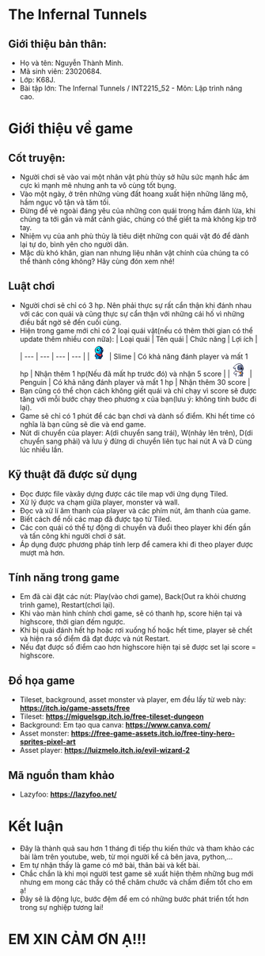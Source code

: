 # The Infernal Tunnels
## Giới thiệu bản thân:
- Họ và tên: Nguyễn Thành Minh.
- Mã sinh viên: 23020684.
- Lớp: K68J.
- Bài tập lớn: The Infernal Tunnels / INT2215_52 - Môn: Lập trình nâng cao.

# Giới thiệu về game
## Cốt truyện:
- Người chơi sẽ vào vai một nhân vật phù thủy sở hữu sức mạnh hắc ám cực kì mạnh mẽ nhưng anh ta vô cùng tốt bụng.
- Vào một ngày, ở trên những vùng đất hoang xuất hiện những lăng mộ, hầm ngục vô tận và tăm tối.
- Đừng để vẻ ngoài đáng yêu của những con quái trong hầm đánh lừa, khi chúng ta tới gần và mất cảnh giác, chúng có thể giết ta mà không kịp trở tay.
- Nhiệm vụ của anh phù thủy là tiêu diệt những con quái vật đó để dành lại tự do, bình yên cho người dân.
- Mặc dù khó khăn, gian nan nhưng liệu nhân vật chính của chúng ta có thể thành công không? Hãy cùng đón xem nhé!

## Luật chơi
- Người chơi sẽ chỉ có 3 hp. Nên phải thực sự rất cẩn thận khi đánh nhau với các con quái và cũng thực sự cẩn thận với những cái hố vì những điều bất ngờ sẽ đến cuối cùng.
- Hiện trong game mới chỉ có 2 loại quái vật(nếu có thêm thời gian có thể update thêm nhiều con nữa):
| Loại quái | Tên quái | Chức năng | Lợi ích |
| --- | --- | --- | --- |
| ![SlimeMonster](SlimeMonster.png) | Slime | Có khả năng đánh player và mất 1 hp | Nhận thêm 1 hp(Nếu đã mất hp trước đó) và nhận 5 score |
| ![PenguinMonster](PenguinMonster.png) | Penguin | Có khả năng đánh player và mất 1 hp | Nhận thêm 30 score |
- Bạn cũng có thể chọn cách không giết quái và chỉ chạy vì score sẽ được tăng với mỗi bước chạy theo phương x của bạn(lưu ý: không tính bước đi lại).
- Game sẽ chỉ có 1 phút để các bạn chơi và dành số điểm. Khi hết time có nghĩa là bạn cũng sẽ die và end game.
- Nút di chuyển của player: A(di chuyển sang trái), W(nhảy lên trên), D(di chuyển sang phải) và lưu ý đừng di chuyển liên tục hai nút A và D cùng lúc nhiều lần.

## Kỹ thuật đã được sử dụng
- Đọc được file vàxây dựng được các tile map với ứng dụng Tiled.
- Xử lý được va chạm giữa player, monster và wall.
- Đọc và xử lí âm thanh của player và các phím nút, âm thanh của game.
- Biết cách để nối các map đã được tạo từ Tiled.
- Các con quái có thể tự động di chuyển và đuổi theo player khi đến gần và tấn công khi người chơi ở sát.
- Áp dụng được phương pháp tính lerp để camera khi đi theo player được mượt mà hơn.

## Tính năng trong game
- Em đã cài đặt các nút: Play(vào chơi game), Back(Out ra khỏi chương trình game), Restart(chơi lại).
- Khi vào màn hình chính chơi game, sẽ có thanh hp, score hiện tại và highscore, thời gian đếm ngược.
- Khi bị quái đánh hết hp hoặc rơi xuống hố hoặc hết time, player sẽ chết và hiện ra số điểm đã đạt được và nút Restart.
- Nếu đạt được số điểm cao hơn highscore hiện tại sẽ được set lại score = highscore.

## Đồ họa game
- Tileset, background, asset monster và player, em đều lấy từ web này: **https://itch.io/game-assets/free**
- Tileset: **https://miguelsgp.itch.io/free-tileset-dungeon**
- Background: Em tạo qua canva: **https://www.canva.com/**
- Asset monster: **https://free-game-assets.itch.io/free-tiny-hero-sprites-pixel-art**
- Asset player: **https://luizmelo.itch.io/evil-wizard-2**

## Mã nguồn tham khảo
- Lazyfoo: **https://lazyfoo.net/**

# Kết luận
- Đây là thành quả sau hơn 1 tháng đi tiếp thu kiến thức và tham khảo các bài làm trên youtube, web, từ mọi người kể cả bên java, python,...
- Em tự nhận thấy là game có mở bài, thân bài và kết bài.
- Chắc chắn là khi mọi người test game sẽ xuất hiện thêm những bug mới nhưng em mong các thầy có thể châm chước và chấm điểm tốt cho em ạ!
- Đây sẽ là động lực, bước đệm để em có những bước phát triển tốt hơn trong sự nghiệp tương lai!

# EM XIN CẢM ƠN Ạ!!!
